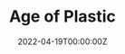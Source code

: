 ---
title: Age of Plastic
summary: Created a data driven storyboard showing the impact of global plastic pollution on the environment; Land and Ocean and the recycling rates of the different countries using Tableau.
tags:
- Data Visualization
- Tableau
date: "2022-04-19T00:00:00Z"

# Optional external URL for project (replaces project detail page).
external_link: https://public.tableau.com/views/ImpactofPlasticsonOceans/ConsolidatedStory?:language=en-US&:display_count=n&:origin=viz_share_link

image:
  caption: 'Image Credits: [Photo by Naja Bertolt Jensen on Unsplash](https://unsplash.com/photos/FxnqdmKBJps?utm_source=unsplash&utm_medium=referral&utm_content=creditShareLink")'
  focal_point: Smart
---